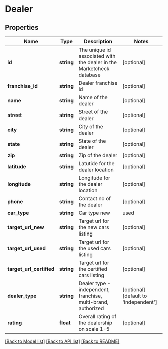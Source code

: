 # Dealer

## Properties
Name | Type | Description | Notes
------------ | ------------- | ------------- | -------------
**id** | **string** | The unique id associated with the dealer in the Marketcheck database | [optional] 
**franchise_id** | **string** | Dealer franchise id | [optional] 
**name** | **string** | Name of the dealer | [optional] 
**street** | **string** | Street of the dealer | [optional] 
**city** | **string** | City of the dealer | [optional] 
**state** | **string** | State of the dealer | [optional] 
**zip** | **string** | Zip of the dealer | [optional] 
**latitude** | **string** | Latutide for the dealer location | [optional] 
**longitude** | **string** | Longitude for the dealer location | [optional] 
**phone** | **string** | Contact no of the dealer | [optional] 
**car_type** | **string** | Car type new|used|certified | [optional] 
**target_url_new** | **string** | Target url for the new cars listing | [optional] 
**target_url_used** | **string** | Target url for the used cars listing | [optional] 
**target_url_certified** | **string** | Target url for the certified cars listing | [optional] 
**dealer_type** | **string** | Dealer type - independent, franchise, multi-brand, authorized | [optional] [default to 'independent']
**rating** | **float** | Overall rating of the dealership on scale 1-5 | [optional] 

[[Back to Model list]](../README.md#documentation-for-models) [[Back to API list]](../README.md#documentation-for-api-endpoints) [[Back to README]](../README.md)


